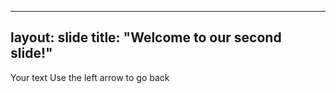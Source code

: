 ----
layout: slide
title: "Welcome to our second slide!"
---

Your text
Use the left arrow to go back
